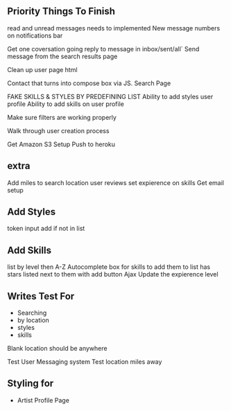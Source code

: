 Priority Things To Finish
-----------------------------
read and unread messages needs to implemented
New message numbers on notifications bar

Get one coversation going
reply to message in inbox/sent/all`
Send message from the search results page

Clean up user page html

Contact that turns into compose box via JS. Search Page

FAKE SKILLS & STYLES BY PREDEFINING LIST
Ability to add styles user profile
Ability to add skills on user profile

Make sure filters are working properly

Walk through user creation process

Get Amazon S3 Setup
Push to heroku

extra
--------
Add miles to search location
user reviews
set expierence on skills
Get email setup




Add Styles
----------
token input
add if not in list

Add Skills
----------
list by level then A-Z
Autocomplete box for skills to add them to list
has stars listed next to them with add button
Ajax Update the expierence level

Writes Test For
--------------
* Searching
* by location
* styles
* skills

Blank location should be anywhere

Test User Messaging system
Test location miles away

Styling for 
-----------
* Artist Profile Page


